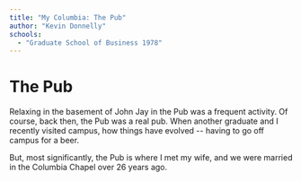 ```yaml
---
title: "My Columbia: The Pub"
author: "Kevin Donnelly"
schools:
  - "Graduate School of Business 1978"
---
```


# The Pub

Relaxing in the basement of John Jay in the Pub was a frequent activity.  Of course, back then, the Pub was a real pub.  When another graduate and I recently visited campus, how things have evolved -- having to go off campus for a beer.

But, most significantly, the Pub is where I met my wife, and we were married in the Columbia Chapel over 26 years ago.
